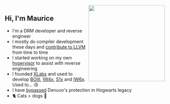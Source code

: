<img align="right" width="240" src="https://user-images.githubusercontent.com/4027748/188211109-1365fae6-a43c-409f-b7cf-02ee973fe425.png" />
<h2>Hi, I'm Maurice</h2>
<ul>
<li>I'm a DRM developer and reverse engineer</li>
<li>I mostly do compiler development these days and <a href="https://github.com/llvm/llvm-project/commits?author=momo5502">contribute to LLVM</a> from time to time</li>
<!--<li>I've developed <a href="https://github.com/XLabsProject/iw4x-client">IW4x</a>, <a href="https://github.com/XLabsProject/iw6x-client">IW6x</a> and <a href="https://github.com/XLabsProject/s1x-client">S1x</a> as part of <a href="https://xlabs.dev">X Labs</a></li>-->
<li>I started working on my own <a href="https://github.com/momo5502/hypervisor">hypervisor</a> to assist with reverse engineering</li>
<li>I founded <a href="https://web.archive.org/web/20230517215218/https://xlabs.dev/">XLabs</a> and used to develop <a href="https://web.archive.org/web/20230515211728/https://github.com/momo5502/boiii">BOIII</a>, <a href="https://web.archive.org/web/20230330225847/https://github.com/XLabsProject/iw4x-client">IW4x</a>, <a href="https://web.archive.org/web/20230330232642/https://github.com/XLabsProject/s1x-client">S1x</a> and <a href="https://web.archive.org/web/20230410223427/https://github.com/XLabsProject/iw6x-client">IW6x</a>. Used to... 😢</li>
<li>I have <a href="https://momo5502.com/posts/2024-03-31-bypassing-denuvo-in-hogwarts-legacy/">bypassed</a> Denuvo's protection in Hogwarts legacy</li>
<li>🐈 Cats > dogs 🐶</li>
</ul>
<!--
<br>

<h2>Support me</h2>

<p align="center">
  <a href="https://github.com/sponsors/momo5502" alt="GitHub"><img src="https://img.shields.io/badge/GitHub-support-c96198.svg?logo=github"></a>
<a href="https://paypal.me/momo5502" alt="Paypal"><img src="https://img.shields.io/badge/PayPal-support-blue.svg?logo=paypal"></a>
<a href="https://www.patreon.com/xlabsproject" alt="Patreon"><img src="https://img.shields.io/badge/Patreon-support-red.svg?logo=patreon"></a>
</p>
-->
